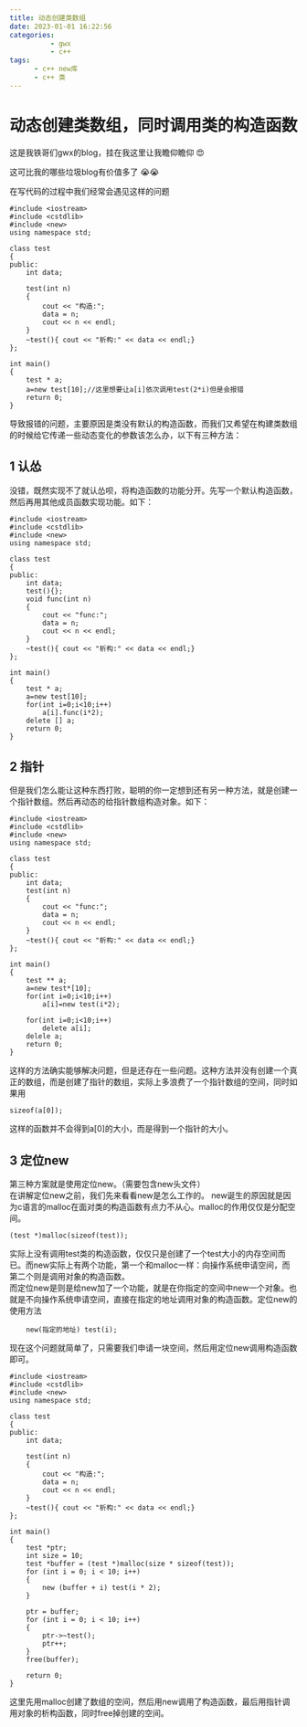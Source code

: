 ```yaml
---
title: 动态创建类数组
date: 2023-01-01 16:22:56
categories: 
          - gwx
          - c++
tags:
      - c++ new库
      - c++ 类
---
```




# 动态创建类数组，同时调用类的构造函数



这是我铁哥们gwx的blog，挂在我这里让我瞻仰瞻仰 😍

这可比我的哪些垃圾blog有价值多了 😭😭





<!-- more -->

在写代码的过程中我们经常会遇见这样的问题

```
#include <iostream>
#include <cstdlib>
#include <new>
using namespace std;

class test
{
public:
    int data;

    test(int n)
    {
        cout << "构造:";
        data = n;
        cout << n << endl;
    }
    ~test(){ cout << "析构:" << data << endl;}
};

int main()
{
    test * a;
    a=new test[10];//这里想要让a[i]依次调用test(2*i)但是会报错
    return 0;
}

```

导致报错的问题，主要原因是类没有默认的构造函数，而我们又希望在构建类数组的时候给它传递一些动态变化的参数该怎么办，以下有三种方法：

## 1 认怂

没错，既然实现不了就认怂呗，将构造函数的功能分开。先写一个默认构造函数，然后再用其他成员函数实现功能。如下：

```
#include <iostream>
#include <cstdlib>
#include <new>
using namespace std;

class test
{
public:
    int data;
    test(){};
    void func(int n)
    {
        cout << "func:";
        data = n;
        cout << n << endl;
    }
    ~test(){ cout << "析构:" << data << endl;}
};

int main()
{
    test * a;
    a=new test[10];
    for(int i=0;i<10;i++)
        a[i].func(i*2);
    delete [] a;
    return 0;
}

```

## 2 指针

但是我们怎么能让这种东西打败，聪明的你一定想到还有另一种方法，就是创建一个指针数组。然后再动态的给指针数组构造对象。如下：

```
#include <iostream>
#include <cstdlib>
#include <new>
using namespace std;

class test
{
public:
    int data;
    test(int n)
    {
        cout << "func:";
        data = n;
        cout << n << endl;
    }
    ~test(){ cout << "析构:" << data << endl;}
};

int main()
{
    test ** a;
    a=new test*[10];
    for(int i=0;i<10;i++)
        a[i]=new test(i*2);
    
    for(int i=0;i<10;i++)
        delete a[i];
    delele a;
    return 0;
}

```

这样的方法确实能够解决问题，但是还存在一些问题。这种方法并没有创建一个真正的数组，而是创建了指针的数组，实际上多浪费了一个指针数组的空间，同时如果用

```
sizeof(a[0]);
```

这样的函数并不会得到a[0]的大小，而是得到一个指针的大小。

## 3 定位new

第三种方案就是使用定位new。（需要包含new头文件）   
在讲解定位new之前，我们先来看看new是怎么工作的。
new诞生的原因就是因为c语言的malloc在面对类的构造函数有点力不从心。malloc的作用仅仅是分配空间。

``` 
(test *)malloc(sizeof(test));
```

实际上没有调用test类的构造函数，仅仅只是创建了一个test大小的内存空间而已。而new实际上有两个功能，第一个和malloc一样：向操作系统申请空间，而第二个则是调用对象的构造函数。   
而定位new是则是给new加了一个功能，就是在你指定的空间中new一个对象。也就是不向操作系统申请空间，直接在指定的地址调用对象的构造函数。定位new的使用方法

```
    new(指定的地址) test(i);
```

现在这个问题就简单了，只需要我们申请一块空间，然后用定位new调用构造函数即可。

```
#include <iostream>
#include <cstdlib>
#include <new>
using namespace std;

class test
{
public:
    int data;

    test(int n)
    {
        cout << "构造:";
        data = n;
        cout << n << endl;
    }
    ~test(){ cout << "析构:" << data << endl;}
};

int main()
{
    test *ptr;
    int size = 10;
    test *buffer = (test *)malloc(size * sizeof(test));
    for (int i = 0; i < 10; i++)
    {
        new (buffer + i) test(i * 2);
    }

    ptr = buffer;
    for (int i = 0; i < 10; i++)
    {
        ptr->~test();
        ptr++;
    }
    free(buffer);

    return 0;
}
```

这里先用malloc创建了数组的空间，然后用new调用了构造函数，最后用指针调用对象的析构函数，同时free掉创建的空间。


